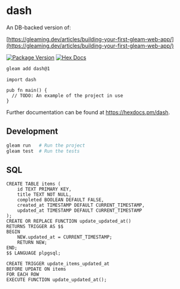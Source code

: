 # dash

An DB-backed version of:

[https://gleaming.dev/articles/building-your-first-gleam-web-app/](https://gleaming.dev/articles/building-your-first-gleam-web-app/)

[![Package Version](https://img.shields.io/hexpm/v/dash)](https://hex.pm/packages/dash)
[![Hex Docs](https://img.shields.io/badge/hex-docs-ffaff3)](https://hexdocs.pm/dash/)

```sh
gleam add dash@1
```

```gleam
import dash

pub fn main() {
  // TODO: An example of the project in use
}
```

Further documentation can be found at <https://hexdocs.pm/dash>.

## Development

```sh
gleam run   # Run the project
gleam test  # Run the tests
```

## SQL

```
CREATE TABLE items (
    id TEXT PRIMARY KEY,
    title TEXT NOT NULL,
    completed BOOLEAN DEFAULT FALSE,
    created_at TIMESTAMP DEFAULT CURRENT_TIMESTAMP,
    updated_at TIMESTAMP DEFAULT CURRENT_TIMESTAMP
);
CREATE OR REPLACE FUNCTION update_updated_at()
RETURNS TRIGGER AS $$
BEGIN
    NEW.updated_at = CURRENT_TIMESTAMP;
    RETURN NEW;
END;
$$ LANGUAGE plpgsql;

CREATE TRIGGER update_items_updated_at
BEFORE UPDATE ON items
FOR EACH ROW
EXECUTE FUNCTION update_updated_at();
```
